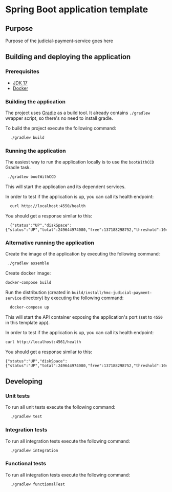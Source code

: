 # Spring Boot application template

## Purpose

Purpose of the judicial-payment-service goes here

## Building and deploying the application

### Prerequisites

- [JDK 17](https://java.com)
- [Docker](https://www.docker.com)

### Building the application

The project uses [Gradle](https://gradle.org) as a build tool. It already contains
`./gradlew` wrapper script, so there's no need to install gradle.

To build the project execute the following command:

```bash
  ./gradlew build
```

### Running the application

The easiest way to run the application locally is to use the `bootWithCCD` Gradle task.

```bash
 ./gradlew bootWithCCD
```

This will start the application and its dependent services.

In order to test if the application is up, you can call its health endpoint:

```bash
  curl http://localhost:4550/health
```

You should get a response similar to this:

```
  {"status":"UP","diskSpace":{"status":"UP","total":249644974080,"free":137188298752,"threshold":10485760}}
```

### Alternative running the application

Create the image of the application by executing the following command:

```bash
 ./gradlew assemble
```

Create docker image:

```bash
docker-compose build
```

Run the distribution (created in `build/install/hmc-judicial-payment-service` directory)
by executing the following command:

```bash
  docker-compose up
```

This will start the API container exposing the application's port
(set to `4550` in this template app).

In order to test if the application is up, you can call its health endpoint:

```bash
curl http://localhost:4561/health
```

You should get a response similar to this:

```
{"status":"UP","diskSpace":{"status":"UP","total":249644974080,"free":137188298752,"threshold":10485760}}
```


## Developing

### Unit tests
To run all unit tests execute the following command:
```bash
  ./gradlew test
```
### Integration tests
To run all integration tests execute the following command:
```bash
  ./gradlew integration
```
### Functional tests
To run all integration tests execute the following command:
```bash
  ./gradlew functionalTest
```

